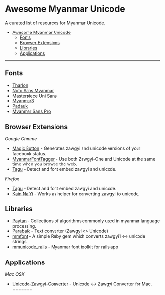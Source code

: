 # Awesome Myanmar Unicode

A curated list of resources for Myanmar Unicode.

- [Awesome Myanmar Unicode](#awesome-myanmar-unicode)
  - [Fonts](#fonts)
  - [Browser Extensions](#browser-extensions)
  - [Libraries](#libraries)
  - [Applications](#applications)

---

## Fonts

* [Tharlon](https://code.google.com/p/tharlon-font/)
* [Noto Sans Myanmar](http://www.google.com/get/noto/#/family/noto-sans-mymr)
* [Masterpiece Uni Sans](http://prahita.sourceforge.net/)
* [Myanmar3](http://code.google.com/p/myanmar3source/)
* [Padauk](http://scripts.sil.org/cms/scripts/page.php?site_id=nrsi&id=Padauk)
* [Myanmar Sans Pro](http://fonts.gstatic.com/ea/myanmarsanspro/v4/download.zip)

## Browser Extensions

*Google Chrome*

* [Magic Button](https://chrome.google.com/webstore/detail/magic-button/anonbddkeifgmiekhengieaajehcpdcg) - Generates zawgyi and unicode versions of your facebook status.
* [MyanmarFontTagger](https://chrome.google.com/webstore/detail/myanmarfonttagger/ildjeipiccodnhbpjebhhodledejdeip) - Use both Zawgyi-One and Unicode at the same time when you browse the web.
* [Tagu](https://chrome.google.com/webstore/detail/tagu/ddjpcdpfemhkibhpmgcdbfajdhgpegdk) - Detect and font embed zawgyi and unicode.

*Firefox*

* [Tagu](https://addons.mozilla.org/en-US/firefox/addon/tagu/) - Detect and font embed zawgyi and unicode.
* [Kain Na Yi](https://addons.mozilla.org/en-US/firefox/addon/kain-na-yi-plug-in/) - Works as helper for converting zawgyi to unicode.

## Libraries

* [Paytan](https://github.com/trhura/paytan) - Collections of algorithms commonly used in myanmar language processing.
* [Parabaik](https://github.com/ngwestar/parabaik) - Text converter (Zawgyi <> Unicode)
* [mmfont](https://github.com/yelinaung/mmfont) - A simple Ruby gem which converts zawgyi1 <=> unicode strings 
* [mmunicode_rails](https://github.com/dreamingblackcat/mmunicode_rails) - Myanmar font toolkit for rails app

## Applications

*Mac OSX*

* [Unicode-Zawgyi-Converter](https://github.com/saturngod/Unicode-Zawgyi-Converter/releases) - Unicode ↔️ Zawgyi Converter for Mac.
=======
